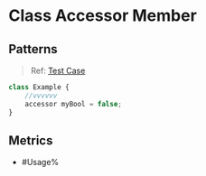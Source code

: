 # Class Accessor Member

## Patterns

> Ref: [Test Case](../../../../../docs/entity/field.md#syntax-auto-accessor-fields)

```js
class Example {
    //vvvvvv
    accessor myBool = false;
}
```

## Metrics

* #Usage%
